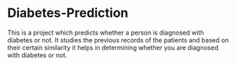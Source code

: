 # Diabetes-Prediction
This is a project which predicts whether a person is diagnosed with diabetes or not. It studies the previous records of the patients and based on their certain similarity it helps in determining whether you are diagnosed with diabetes or not.
